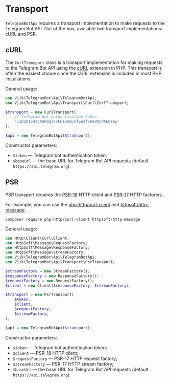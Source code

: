 # Transport

`TelegramBotApi` requires a transport implementation to make requests to the Telegram Bot API. Out of the box, available two transport implementations: cURL and PSR.

## cURL

The `CurlTransport` class is a transport implementation for making requests to the Telegram Bot API using the [cURL](https://www.php.net/manual/book.curl.php) extension in PHP. This transport is often the easiest choice since the cURL extension is included in most PHP installations.

General usage:

```php
use Vjik\TelegramBot\Api\TelegramBotApi;
use Vjik\TelegramBot\Api\Transport\Curl\CurlTransport;

$transport = new CurlTransport(
    // Telegram bot authentication token
    '110201543:AAHdqTcvCH1vGWJxfSeofSAs0K5PALDsaw'
);

$api = new TelegramBotApi($transport);
```

Constructor parameters:

- `$token` — Telegram bot authentication token;
- `$baseUrl` — the base URL for Telegram Bot API requests (default `https://api.telegram.org`).

## PSR

PSR transport requires the [PSR-18](https://www.php-fig.org/psr/psr-18/) HTTP client and [PSR-17](https://www.php-fig.org/psr/psr-17/) HTTP factories.

For example, you can use the [php-http/curl-client](https://github.com/php-http/curl-client) and [httpsoft/http-message](https://github.com/httpsoft/http-message):

```shell
composer require php-http/curl-client httpsoft/http-message
```

General usage:

```php
use Http\Client\Curl\Client;
use HttpSoft\Message\RequestFactory;
use HttpSoft\Message\ResponseFactory;
use HttpSoft\Message\StreamFactory;
use Vjik\TelegramBot\Api\TelegramBotApi;
use Vjik\TelegramBot\Api\Transport\PsrTransport;

$streamFactory = new StreamFactory();
$responseFactory = new ResponseFactory();
$requestFactory = new RequestFactory();
$client = new Client($responseFactory, $streamFactory);

$transport = new PsrTransport(
    $token,
    $client,
    $requestFactory,
    $streamFactory,
);

$api = new TelegramBotApi($transport);
```

Constructor parameters:

- `$token` — Telegram bot authentication token;
- `$client` — PSR-18 HTTP client;
- `$requestFactory` — PSR-17 HTTP request factory;
- `$streamFactory` — PSR-17 HTTP stream factory;
- `$baseUrl` — the base URL for Telegram Bot API requests (default `https://api.telegram.org`).

